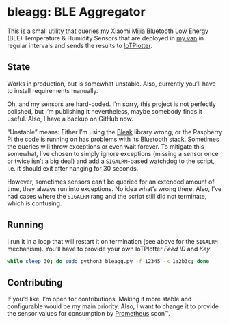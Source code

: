 # bleagg: BLE Aggregator

This is a small utility that queries my Xiaomi Mijia Bluetooth Low Energy (BLE) Temperature & Humidity Sensors that are deployed in [my van](https://github.com/scy/jessie) in regular intervals and sends the results to [IoTPlotter](https://iotplotter.com/).

## State

Works in production, but is somewhat unstable.
Also, currently you’ll have to install requirements manually.

Oh, and my sensors are hard-coded.
I’m sorry, this project is not perfectly polished, but I’m publishing it nevertheless, maybe somebody finds it useful.
Also, I have a backup on GitHub now.

“Unstable” means:
Either I’m using the [Bleak](https://github.com/hbldh/bleak) library wrong, or the Raspberry Pi the code is running on has problems with its Bluetooth stack.
Sometimes the queries will throw exceptions or even wait forever.
To mitigate this somewhat, I’ve chosen to simply ignore exceptions (missing a sensor once or twice isn’t a big deal) and add a `SIGALRM`-based watchdog to the script, i.e. it should exit after hanging for 30 seconds.

However, sometimes sensors can’t be queried for an extended amount of time, they always run into exceptions.
No idea what’s wrong there.
Also, I’ve had cases where the `SIGALRM` rang and the script still did not terminate, which is confusing.

## Running

I run it in a loop that will restart it on termination (see above for the `SIGALRM` mechanism).
You’ll have to provide your own IoTPlotter _Feed ID_ and _Key_.

```sh
while sleep 30; do sudo python3 bleagg.py -f 12345 -k 1a2b3c; done
```

## Contributing

If you’d like, I’m open for contributions.
Making it more stable and configurable would be my main priority.
Also, I want to change it to provide the sensor values for consumption by [Prometheus](https://prometheus.io/) soon™.
